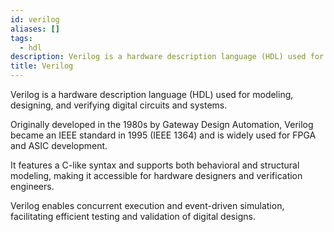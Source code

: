 ```yaml
---
id: verilog
aliases: []
tags:
  - hdl
description: Verilog is a hardware description language (HDL) used for modeling, designing, and verifying digital circuits and systems.
title: Verilog
---
```


Verilog is a hardware description language (HDL) used for modeling, designing, and verifying digital circuits and systems.

Originally developed in the 1980s by Gateway Design Automation, Verilog became an IEEE standard in 1995 (IEEE 1364) and is widely used for FPGA and ASIC development.

It features a C-like syntax and supports both behavioral and structural modeling, making it accessible for hardware designers and verification engineers.

Verilog enables concurrent execution and event-driven simulation, facilitating efficient testing and validation of digital designs.
